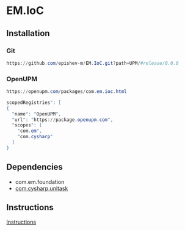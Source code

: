 # EM.IoC

## Installation

### Git

```ps1
https://github.com/epishev-m/EM.IoC.git?path=UPM/#release/0.0.0
```

### OpenUPM

```ps1
https://openupm.com/packages/com.em.ioc.html
```

```ps1
scopedRegistries": [
{
  "name": "OpenUPM",
  "url": "https://package.openupm.com",
  "scopes": [
    "com.em",
    "com.cysharp"
  ]
}
```

## Dependencies
- com.em.foundation
- [com.cysharp.unitask](https://openupm.com/packages/com.cysharp.unitask/)

## Instructions
[Instructions](UPM/README.md)  